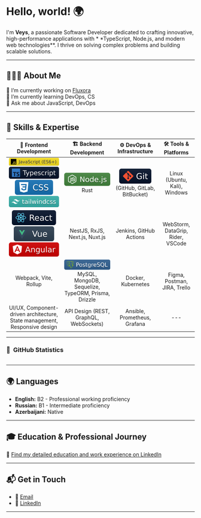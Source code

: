 # Hello, world! 🌍

I'm **Veys**, a passionate Software Developer dedicated to crafting innovative, high-performance applications with \*
\*TypeScript, Node.js, and modern web technologies\*\*. I thrive on solving complex problems and building scalable
solutions.

---

## 👨🏻‍💻 About Me

🔭 I’m currently working on [Fluxora](https://github.com/MDReal32)  
🌱 I’m currently learning DevOps, CS  
💬 Ask me about JavaScript, DevOps

---

## 🚀 Skills & Expertise

|                                                                                              🎨 Frontend Development                                                                                               |                                          🏗️ Backend Development                                          |                     ⚙️ DevOps & Infrastructure                      |       🛠️ Tools & Platforms       |
|:------------------------------------------------------------------------------------------------------------------------------------------------------------------------------------------------------------------:|:---------------------------------------------------------------------------------------------------------:|:-------------------------------------------------------------------:|:---------------------------------:|
| <img src="./icons/javascript.svg" alt="JavaScript (ES6+)" /> <img src="./icons/typescript.svg" alt="Typescript" /> <img src="./icons/css.svg" alt="CSS" /> <img src="./icons/tailwindcss.svg" alt="Tailwindcss" /> |                             <img src="./icons/node.svg" alt="Node.JS" /> Rust                             | <img src="./icons/git.svg" alt="Git" /> (GitHub, GitLab, BitBucket) |   Linux (Ubuntu, Kali), Windows   |
|                                        <img src="./icons/react.svg" alt="React" /> <img src="./icons/vue.svg" alt="Vue" /> <img src="./icons/angular.svg" alt="Angular" />                                         |                                      NestJS, RxJS, Next.js, Nuxt.js                                       |                       Jenkins, GitHub Actions                       | WebStorm, DataGrip, Rider, VSCode |
|                                                                                               Webpack, Vite, Rollup                                                                                                | <img src="./icons/postgresql.svg" alt="PostgreSQL" /> MySQL, MongoDB, Sequelize, TypeORM, Prisma, Drizzle |                         Docker, Kubernetes                          |   Figma, Postman, JIRA, Trello    |
|                                                                     UI/UX, Component-driven architecture, State management, Responsive design                                                                      |                                  API Design (REST, GraphQL, WebSockets)                                   |                    Ansible, Prometheus, Grafana                     |                ---                |

---

### 📶 &nbsp;GitHub Statistics

<p>
  <a href="https://github.com/MDReal32" style="display:flex; justify-content:space-between;">
    <img width="49%" src="https://github-readme-stats-eight-theta.vercel.app/api?username=MDReal32&show_icons=true&theme=algolia&include_all_commits=true" alt="" />
    <img width="49%" src="https://github-readme-stats-eight-theta.vercel.app/api/top-langs/?username=MDReal32&layout=compact&langs_count=8&theme=algolia"  alt="" />
  </a>
</p>

---

## 🌍 Languages

- **English:** B2 - Professional working proficiency
- **Russian:** B1 - Intermediate proficiency
- **Azerbaijani:** Native

---

## 🎓 Education & Professional Journey

🔗 [Find my detailed education and work experience on LinkedIn](https://www.linkedin.com/in/MDReal32)

---

## 📬 Get in Touch

- 📧 [Email](mailto:MDReal3200@gmail.com)
- 💼 [LinkedIn](https://www.linkedin.com/in/MDReal32)

---

